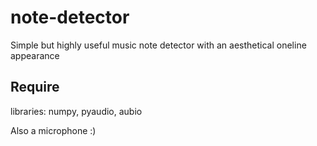 # note-detector
Simple but highly useful music note detector with an aesthetical oneline appearance

## Require
libraries: numpy, pyaudio, aubio

Also a microphone :)
